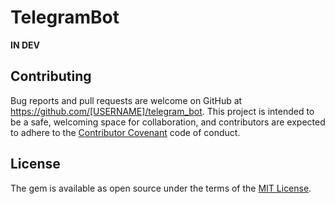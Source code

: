 # TelegramBot

**IN DEV**

## Contributing

Bug reports and pull requests are welcome on GitHub at https://github.com/[USERNAME]/telegram_bot. This project is intended to be a safe, welcoming space for collaboration, and contributors are expected to adhere to the [Contributor Covenant](http://contributor-covenant.org) code of conduct.


## License

The gem is available as open source under the terms of the [MIT License](http://opensource.org/licenses/MIT).

